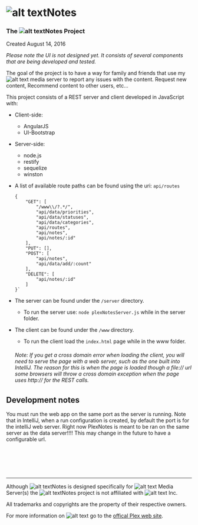# ![alt text][plexLg]Notes

### The ![alt text][plexSm]Notes Project

Created August 14, 2016

*Please note the UI is not designed yet. It consists of several components that are being developed and tested.*

The goal of the project is to have a way for family and friends that use my ![alt text][plexVs] media server to report any issues with the content. Request new content, Recommend content to other users, etc...

This project consists of a REST server and client developed in JavaScript with:

* Client-side:
    - AngularJS
    - UI-Bootstrap

* Server-side:
    - node.js
    - restify
    - sequelize
    - winston

* A list of available route paths can be found using the uri: `api/routes`
    ~~~~
    {
        "GET": [
            "/www\\/?.*/",
            "api/data/priorities",
            "api/data/statuses",
            "api/data/categories",
            "api/routes",
            "api/notes",
            "api/notes/:id"
        ],
        "PUT": [],
        "POST": [
            "api/notes",
            "api/data/add/:count"
        ],
        "DELETE": [
            "api/notes/:id"
        ]
    }`
    ~~~~

* The server can be found under the `/server` directory.
  * To run the server use: `node plexNotesServer.js` while in the server folder.
  
* The client can be found under the `/www` directory.
  * To run the client load the `index.html` page while in the www folder.
  
  ###### _Note: If you get a cross domain error when loading the client, you will need to serve the page with a web server, such as the one built into IntelliJ. The reason for this is when the page is loaded though a file:// url some browsers will throw a cross domain exception when the page uses http:// for the REST calls._
        

## Development notes

You must run the web app on the same port as the server is running.
Note that in IntelliJ, when a run configuration is created, by default the port is for the intelliJ web server. Right now PlexNotes is meant to be ran on the same server as the data server!!!!
This may change in the future to have a configurable url.

<br/>
<br/>
<br/>
<br/>

----
Although ![alt text][plexVs]Notes is designed specifically for ![alt text][plexVs] Media Server(s) the
![alt text][plexVs]Notes project is not affiliated with ![alt text][plexVs] Inc. 

All trademarks and copyrights are the property of their respective owners.

For more information on ![alt text][plexVs] go to the [offical Plex web site](https://www.plex.tv/).

[plexLg]: http://groksoft.net/plex/_images/Plex-h2.png
[plexSm]: http://groksoft.net/plex/_images/PLEX-vsmall.png
[plexVs]: http://groksoft.net/plex/_images/PLEX-tiny.png
